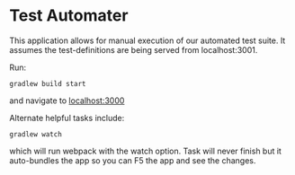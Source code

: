 # Test Automater

This application allows for manual execution of our automated test suite.  It assumes the test-definitions are being served from localhost:3001.

Run:
```
gradlew build start
```
and navigate to <a href="http://localhost:3000">localhost:3000<a>

Alternate helpful tasks include:

```
gradlew watch
```
which will run webpack with the watch option. Task will never finish but it auto-bundles the app so you can F5 the app and see the changes.